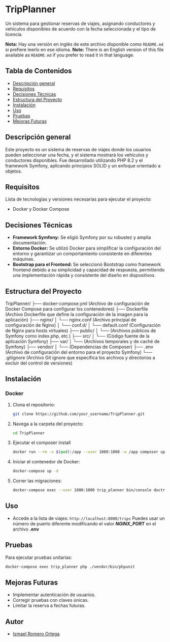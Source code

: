 
# TripPlanner
Un sistema para gestionar reservas de viajes, asignando conductores y vehículos disponibles de acuerdo con la fecha seleccionada y el tipo de licencia.

**Nota:** Hay una versión en inglés de este archivo disponible como `README.md` si prefiere leerlo en ese idioma.
**Note:** There is an English version of this file available as `README.md` if you prefer to read it in that language.

## Tabla de Contenidos
- [Descripción general](#descripción-general)
- [Requisitos](#requisitos)
- [Decisiones Técnicas](#decisiones-técnicas)
- [Estructura del Proyecto](#estructura-del-proyecto)
- [Instalación](#instalación)
- [Uso](#uso)
- [Pruebas](#pruebas)
- [Mejoras Futuras](#mejoras-futuras)

## Descripción general
Este proyecto es un sistema de reservas de viajes donde los usuarios pueden seleccionar una fecha, y el sistema mostrará los vehículos y conductores disponibles. Fue desarrollado utilizando PHP 8.2 y el framework Symfony, aplicando principios SOLID y un enfoque orientado a objetos.

## Requisitos
Lista de tecnologías y versiones necesarias para ejecutar el proyecto:
- Docker y Docker Compose

## Decisiones Técnicas
- **Framework Symfony:** Se eligió Symfony por su robustez y amplia documentación.
- **Entorno Docker:** Se utilizó Docker para simplificar la configuración del entorno y garantizar un comportamiento consistente en diferentes máquinas.
- **Bootstrap para el Frontend:** Se seleccionó Bootstrap como framework frontend debido a su simplicidad y capacidad de respuesta, permitiendo una implementación rápida y consistente del diseño en dispositivos.

## Estructura del Proyecto
TripPlanner/
├── docker-compose.yml (Archivo de configuración de Docker Compose para configurar los contenedores)
├── Dockerfile (Archivo Dockerfile que define la configuración de la imagen para la aplicación)
├── nginx/
│   └── nginx.conf (Archivo principal de configuración de Nginx)
│   └── conf.d/
│       └── default.conf (Configuración de Nginx para hosts virtuales)
├── public/
│   └── (Archivos públicos de Symfony como index.php, etc.)
├── src/
│   └── (Código fuente de la aplicación Symfony)
├── var/
│   └── (Archivos temporales y de caché de Symfony)
├── vendor/
│   └── (Dependencias de Composer)
├── .env (Archivo de configuración del entorno para el proyecto Symfony)
└── .gitignore (Archivo Git ignore que especifica los archivos y directorios a excluir del control de versiones)

## Instalación
### Docker
1. Clona el repositorio:
   ```bash
   git clone https://github.com/your_username/TripPlanner.git
   ```
2. Navega a la carpeta del proyecto:
   ```bash
   cd TripPlanner
   ```
3. Ejecutar el composer install
   ```bash
   docker run --rm -v $(pwd):/app --user 1000:1000 -w /app composer update
   ```
4. Iniciar el contenedor de Docker:
   ```bash
   docker-compose up -d
   ```
5. Correr las migraciones:
   ```bash
   docker-compose exec --user 1000:1000 trip_planner bin/console doctrine:migrations:migrate

## Uso
- Accede a la lista de viajes: `http://localhost:8080/trips`
   Puedes usar un número de puerto diferente modificando el valor **_NGINX_PORT_** en el archivo **.env**

## Pruebas
Para ejecutar pruebas unitarias:
```bash
docker-compose exec trip_planner php ./vendor/bin/phpunit
```

## Mejoras Futuras
- Implementar autenticación de usuarios.
- Corregir pruebas con claves únicas.
- Limitar la reserva a fechas futuras.

## Autor
- [Ismael Romero Ortega](https://github.com/isrortega)
